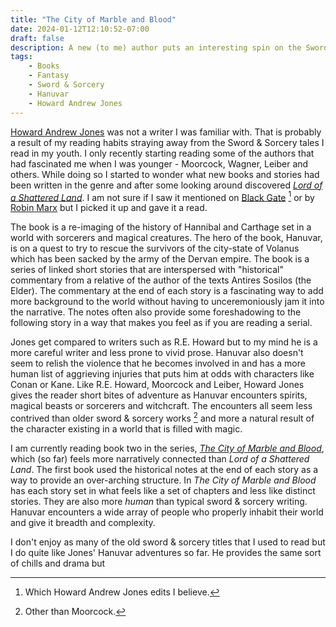 ```yaml
---
title: "The City of Marble and Blood"
date: 2024-01-12T12:10:52-07:00
draft: false
description: A new (to me) author puts an interesting spin on the Sword & Sorcery genre
tags:
    - Books
    - Fantasy
    - Sword & Sorcery
    - Hanuvar
    - Howard Andrew Jones
---
```


[Howard Andrew Jones](http://www.howardandrewjones.com/journal) was not a writer I was familiar with. That is probably a result of my reading habits straying away from the Sword & Sorcery tales I read in my youth. I only recently starting reading some of the authors that had fascinated me when I was younger - Moorcock, Wagner, Leiber and others. While doing so I started to wonder what new books and stories had been written in the genre and after some looking around discovered _[Lord of a Shattered Land](https://www.baen.com/lord-of-a-shattered-land.html)_. I am not sure if I saw it mentioned on [Black Gate](http://www.blackgate.com) [^1] or by [Robin Marx](https://mastodon.social/@RobinMarx/) but I picked it up and gave it a read.

The book is a re-imaging of the history of Hannibal and Carthage set in a world with sorcerers and magical creatures.  The hero of the book, Hanuvar, is on a quest to try to rescue the survivors of the city-state of Volanus which has been sacked by the army of the Dervan empire. The book is a series of linked short stories that are interspersed with "historical" commentary from a relative of the author of the texts Antires Sosilos (the Elder). The commentary at the end of each story is a fascinating way to add more background to the world without having to unceremoniously jam it into the narrative. The notes often also provide some foreshadowing to the following story in a way that makes you feel as if you are reading a serial.

Jones get compared to writers such as R.E. Howard but to my mind he is a more careful writer and less prone to vivid prose. Hanuvar also doesn't seem to relish the violence that he becomes involved in and has a more human list of aggrieving injuries that puts him at odds with characters like Conan or Kane. Like R.E. Howard, Moorcock and Leiber, Howard Jones gives the reader short bites of adventure as Hanuvar encounters spirits, magical beasts or sorcerers and witchcraft. The encounters all seem less contrived than older sword & sorcery works [^2] and more a natural result of the character existing in a world that is filled with magic.  

I am currently reading book two in the series, _[The City of Marble and Blood](https://www.baen.com/the-city-of-marble-and-blood.html)_, which (so far) feels more narratively connected than _Lord of a Shattered Land_. The first book used the historical notes at the end of each story as a way to provide an over-arching structure. In _The City of Marble and Blood_ has each story set in what feels like a set of chapters and less like distinct stories. They are also more *human* than typical sword & sorcery writing. Hanuvar encounters a wide array of people who properly inhabit their world and give it breadth and complexity.

I don't enjoy as many of the old sword & sorcery titles that I used to read but I do quite like Jones' Hanuvar adventures so far. He provides the same sort of chills and drama but 



[^2]: Other than Moorcock.
[^1]: Which Howard Andrew Jones edits I believe. 

